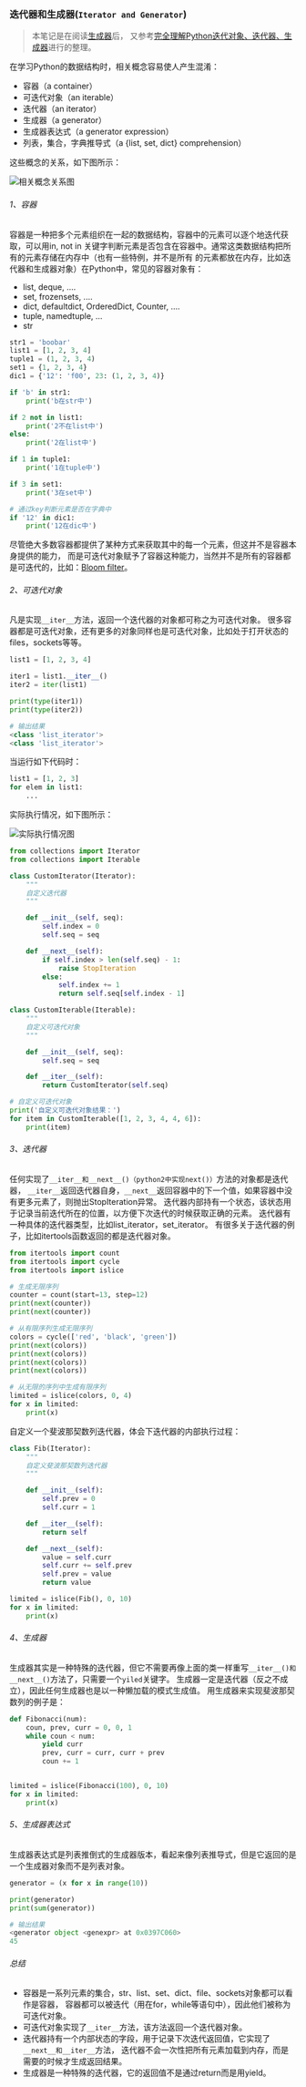 ### 迭代器和生成器(```Iterator and Generator```)

>本笔记是在阅读[生成器](https://eastlakeside.gitbooks.io/interpy-zh/content/Generators/)后，
又参考[完全理解Python迭代对象、迭代器、生成器](https://foofish.net/iterators-vs-generators.html)进行的整理。

在学习Python的数据结构时，相关概念容易使人产生混淆：
- 容器（a container）
- 可迭代对象（an iterable）
- 迭代器（an iterator）
- 生成器（a generator）
- 生成器表达式（a generator expression）
- 列表，集合，字典推导式（a {list, set, dict} comprehension）

这些概念的关系，如下图所示：

![相关概念关系图](relationships.png)

###### 1、容器
容器是一种把多个元素组织在一起的数据结构，容器中的元素可以逐个地迭代获取，可以用in, not in
关键字判断元素是否包含在容器中。通常这类数据结构把所有的元素存储在内存中（也有一些特例，并不是所有
的元素都放在内存，比如迭代器和生成器对象）在Python中，常见的容器对象有：
- list, deque, ....
- set, frozensets, ....
- dict, defaultdict, OrderedDict, Counter, ....
- tuple, namedtuple, …
- str

```python
str1 = 'boobar'
list1 = [1, 2, 3, 4]
tuple1 = (1, 2, 3, 4)
set1 = {1, 2, 3, 4}
dic1 = {'12': 'f00', 23: (1, 2, 3, 4)}

if 'b' in str1:
    print('b在str中')

if 2 not in list1:
    print('2不在list中')
else:
    print('2在list中')

if 1 in tuple1:
    print('1在tuple中')

if 3 in set1:
    print('3在set中')

# 通过key判断元素是否在字典中
if '12' in dic1:
    print('12在dic中')
```

尽管绝大多数容器都提供了某种方式来获取其中的每一个元素，但这并不是容器本身提供的能力，
而是可迭代对象赋予了容器这种能力，当然并不是所有的容器都是可迭代的，比如：[Bloom filter](https://zh.wikipedia.org/wiki/%E5%B8%83%E9%9A%86%E8%BF%87%E6%BB%A4%E5%99%A8)。

###### 2、可迭代对象
凡是实现```__iter__```方法，返回一个迭代器的对象都可称之为可迭代对象。
很多容器都是可迭代对象，还有更多的对象同样也是可迭代对象，比如处于打开状态的files，sockets等等。

```python
list1 = [1, 2, 3, 4]

iter1 = list1.__iter__()
iter2 = iter(list1)

print(type(iter1))
print(type(iter2))

# 输出结果
<class 'list_iterator'>
<class 'list_iterator'>
```

当运行如下代码时：

```python
list1 = [1, 2, 3]
for elem in list1:
    ...
```
实际执行情况，如下图所示：

![实际执行情况图](iterable-vs-iterator.png)

```python
from collections import Iterator
from collections import Iterable

class CustomIterator(Iterator):
    """
    自定义迭代器
    """

    def __init__(self, seq):
        self.index = 0
        self.seq = seq

    def __next__(self):
        if self.index > len(self.seq) - 1:
            raise StopIteration
        else:
            self.index += 1
            return self.seq[self.index - 1]

class CustomIterable(Iterable):
    """
    自定义可迭代对象
    """

    def __init__(self, seq):
        self.seq = seq

    def __iter__(self):
        return CustomIterator(self.seq)

# 自定义可迭代对象
print('自定义可迭代对象结果：')
for item in CustomIterable([1, 2, 3, 4, 4, 6]):
    print(item)
```

###### 3、迭代器
任何实现了```__iter__和__next__()（python2中实现next()）```方法的对象都是迭代器，
```__iter__```返回迭代器自身，```__next__```返回容器中的下一个值，如果容器中没有更多元素了，则抛出StopIteration异常。
迭代器内部持有一个状态，该状态用于记录当前迭代所在的位置，以方便下次迭代的时候获取正确的元素。
迭代器有一种具体的迭代器类型，比如list_iterator，set_iterator。
有很多关于迭代器的例子，比如itertools函数返回的都是迭代器对象。

```python
from itertools import count
from itertools import cycle
from itertools import islice

# 生成无限序列
counter = count(start=13, step=12)
print(next(counter))
print(next(counter))

# 从有限序列生成无限序列
colors = cycle(['red', 'black', 'green'])
print(next(colors))
print(next(colors))
print(next(colors))
print(next(colors))

# 从无限的序列中生成有限序列
limited = islice(colors, 0, 4)
for x in limited:
    print(x)
```

自定义一个斐波那契数列迭代器，体会下迭代器的内部执行过程：

```python
class Fib(Iterator):
    """
    自定义斐波那契数列迭代器
    """

    def __init__(self):
        self.prev = 0
        self.curr = 1

    def __iter__(self):
        return self

    def __next__(self):
        value = self.curr
        self.curr += self.prev
        self.prev = value
        return value

limited = islice(Fib(), 0, 10)
for x in limited:
    print(x)
```

###### 4、生成器
生成器其实是一种特殊的迭代器，但它不需要再像上面的类一样重写```__iter__()和__next__()```方法了，只需要一个```yiled```关键字。
生成器一定是迭代器（反之不成立），因此任何生成器也是以一种懒加载的模式生成值。
用生成器来实现斐波那契数列的例子是：

```python
def Fibonacci(num):
    coun, prev, curr = 0, 0, 1
    while coun < num:
        yield curr
        prev, curr = curr, curr + prev
        coun += 1


limited = islice(Fibonacci(100), 0, 10)
for x in limited:
    print(x)
```

###### 5、生成器表达式
生成器表达式是列表推倒式的生成器版本，看起来像列表推导式，但是它返回的是一个生成器对象而不是列表对象。

```python
generator = (x for x in range(10))

print(generator)
print(sum(generator))

# 输出结果
<generator object <genexpr> at 0x0397C060>
45
```

###### 总结
- 容器是一系列元素的集合，str、list、set、dict、file、sockets对象都可以看作是容器，
容器都可以被迭代（用在for，while等语句中），因此他们被称为可迭代对象。
- 可迭代对象实现了```__iter__```方法，该方法返回一个迭代器对象。
- 迭代器持有一个内部状态的字段，用于记录下次迭代返回值，它实现了```__next__和__iter__```方法，
迭代器不会一次性把所有元素加载到内存，而是需要的时候才生成返回结果。
- 生成器是一种特殊的迭代器，它的返回值不是通过return而是用yield。